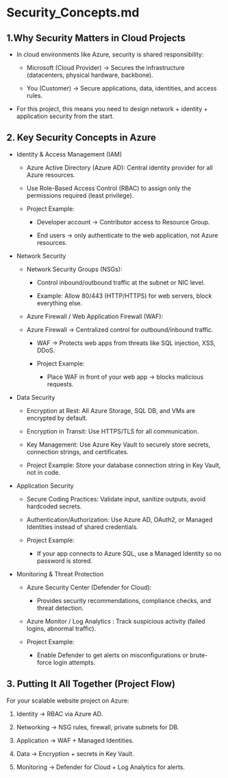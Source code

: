# Security_Concepts.md
## 1.Why Security Matters in Cloud Projects

* In cloud environments like Azure, security is shared responsibility:

    * Microsoft (Cloud Provider) → Secures the infrastructure (datacenters, physical hardware, backbone).

    * You (Customer) → Secure applications, data, identities, and access rules.

* For this project, this means you need to design network + identity + application security from the start.

## 2. Key Security Concepts in Azure
* Identity & Access Management (IAM)

    * Azure Active Directory (Azure AD): Central identity provider for all Azure resources.

    * Use Role-Based Access Control (RBAC) to assign only the permissions required (least privilege).

    * Project Example:

        * Developer account → Contributor access to Resource Group.

        * End users → only authenticate to the web application, not Azure resources.

* Network Security

    * Network Security Groups (NSGs):

        * Control inbound/outbound traffic at the subnet or NIC level.

        * Example: Allow 80/443 (HTTP/HTTPS) for web servers, block everything else.

    * Azure Firewall / Web Application Firewall (WAF):

    * Azure Firewall → Centralized control for outbound/inbound traffic.

        * WAF → Protects web apps from threats like SQL injection, XSS, DDoS.

        * Project Example:

            * Place WAF in front of your web app → blocks malicious requests.

* Data Security

    * Encryption at Rest: All Azure Storage, SQL DB, and VMs are encrypted by default.

    * Encryption in Transit: Use HTTPS/TLS for all communication.

    * Key Management: Use Azure Key Vault to securely store secrets, connection strings, and certificates.

    * Project Example: Store your database connection string in Key Vault, not in code.

* Application Security

    * Secure Coding Practices: Validate input, sanitize outputs, avoid hardcoded secrets.

    * Authentication/Authorization: Use Azure AD, OAuth2, or Managed Identities instead of shared credentials.

    * Project Example:

        * If your app connects to Azure SQL, use a Managed Identity so no password is stored.

* Monitoring & Threat Protection

    * Azure Security Center (Defender for Cloud):

        * Provides security recommendations, compliance checks, and threat detection.

    * Azure Monitor / Log Analytics : Track suspicious activity (failed logins, abnormal traffic).

    * Project Example:

        * Enable Defender to get alerts on misconfigurations or brute-force login attempts.

## 3. Putting It All Together (Project Flow)

For your scalable website project on Azure:

1. Identity → RBAC via Azure AD.

2. Networking → NSG rules, firewall, private subnets for DB.

3. Application → WAF + Managed Identities.

4. Data → Encryption + secrets in Key Vault.

5. Monitoring → Defender for Cloud + Log Analytics for alerts.